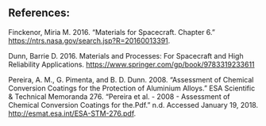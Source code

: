## References:

Finckenor, Miria M. 2016. “Materials for Spacecraft. Chapter 6.” https://ntrs.nasa.gov/search.jsp?R=20160013391.

Dunn, Barrie D. 2016. Materials and Processes: For Spacecraft and High Reliability Applications. https://www.springer.com/gp/book/9783319233611

Pereira, A. M., G. Pimenta, and B. D. Dunn. 2008. “Assessment of Chemical Conversion Coatings for the Protection of Aluminium Alloys.” ESA Scientific & Technical Memoranda 276.
“Pereira et al. - 2008 - Assessment of Chemical Conversion Coatings for the.Pdf.” n.d. Accessed January 19, 2018. http://esmat.esa.int/ESA-STM-276.pdf.
